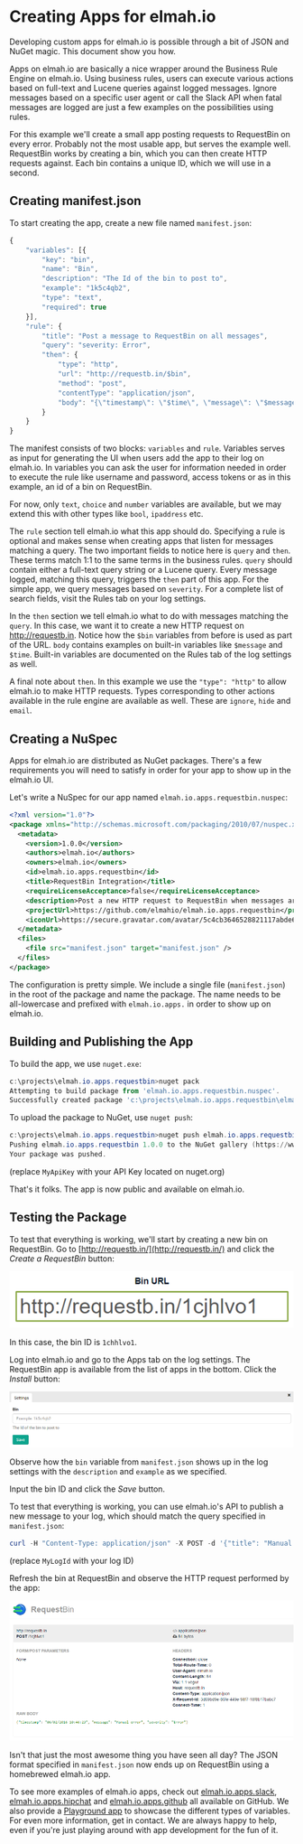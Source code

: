 # Creating Apps for elmah.io

Developing custom apps for elmah.io is possible through a bit of JSON and NuGet magic. This document show you how.

Apps on elmah.io are basically a nice wrapper around the Business Rule Engine on elmah.io. Using business rules, users can execute various actions based on full-text and Lucene queries against logged messages. Ignore messages based on a specific user agent or call the Slack API when fatal messages are logged are just a few examples on the possibilities using rules.

For this example we'll create a small app posting requests to RequestBin on every error. Probably not the most usable app, but serves the example well. RequestBin works by creating a bin, which you can then create HTTP requests against. Each bin contains a unique ID, which we will use in a second.

## Creating manifest.json

To start creating the app, create a new file named `manifest.json`:

```js
{
	"variables": [{
		"key": "bin",
		"name": "Bin",
		"description": "The Id of the bin to post to",
		"example": "1k5c4qb2",
		"type": "text",
		"required": true
	}],
	"rule": {
		"title": "Post a message to RequestBin on all messages",
		"query": "severity: Error",
		"then": {
			"type": "http",
			"url": "http://requestb.in/$bin",
			"method": "post",
			"contentType": "application/json",
			"body": "{\"timestamp\": \"$time\", \"message\": \"$message\", \"severity\": \"$severity\"}"
		}
	}
}
```

The manifest consists of two blocks: `variables` and `rule`. Variables serves as input for generating the UI when users add the app to their log on elmah.io. In variables you can ask the user for information needed in order to execute the rule like username and password, access tokens or as in this example, an id of a bin on RequestBin.

For now, only `text`, `choice` and `number` variables are available, but we may extend this with other types like `bool`, `ipaddress` etc.

The `rule` section tell elmah.io what this app should do. Specifying a rule is optional and makes sense when creating apps that listen for messages matching a query. The two important fields to notice here is `query` and `then`. These terms match 1:1 to the same terms in the business rules. `query` should contain either a full-text query string or a Lucene query. Every message logged, matching this query, triggers the `then` part of this app. For the simple app, we query messages based on `severity`. For a complete list of search fields, visit the Rules tab on your log settings.

In the `then` section we tell elmah.io what to do with messages matching the `query`. In this case, we want it to create a new HTTP request on http://requestb.in. Notice how the `$bin` variables from before is used as part of the URL. `body` contains examples on built-in variables like `$message` and `$time`. Built-in variables are documented on the Rules tab of the log settings as well.

A final note about `then`. In this example we use the `"type": "http"` to allow elmah.io to make HTTP requests. Types corresponding to other actions available in the rule engine are available as well. These are `ignore`, `hide` and `email`.

## Creating a NuSpec

Apps for elmah.io are distributed as NuGet packages. There's a few requirements you will need to satisfy in order for your app to show up in the elmah.io UI.

Let's write a NuSpec for our app named `elmah.io.apps.requestbin.nuspec`:

```xml
<?xml version="1.0"?>
<package xmlns="http://schemas.microsoft.com/packaging/2010/07/nuspec.xsd">
  <metadata>
    <version>1.0.0</version>
    <authors>elmah.io</authors>
    <owners>elmah.io</owners>
    <id>elmah.io.apps.requestbin</id>
    <title>RequestBin Integration</title>
    <requireLicenseAcceptance>false</requireLicenseAcceptance>
    <description>Post a new HTTP request to RequestBin when messages are logged in elmah.io.</description>
    <projectUrl>https://github.com/elmahio/elmah.io.apps.requestbin</projectUrl>
    <iconUrl>https://secure.gravatar.com/avatar/5c4cb3646528821117abde6d2d5ee22d?s=32</iconUrl>
  </metadata>
  <files>
    <file src="manifest.json" target="manifest.json" />
  </files>
</package>
```

The configuration is pretty simple. We include a single file (`manifest.json`) in the root of the package and name the package. The name needs to be all-lowercase and prefixed with `elmah.io.apps.` in order to show up on elmah.io.

## Building and Publishing the App

To build the app, we use `nuget.exe`:

```powershell
c:\projects\elmah.io.apps.requestbin>nuget pack
Attempting to build package from 'elmah.io.apps.requestbin.nuspec'.
Successfully created package 'c:\projects\elmah.io.apps.requestbin\elmah.io.apps.requestbin.1.0.0.nupkg'.
```

To upload the package to NuGet, use `nuget push`:

```powershell
c:\projects\elmah.io.apps.requestbin>nuget push elmah.io.apps.requestbin.1.0.0.nupkg MyApiKey
Pushing elmah.io.apps.requestbin 1.0.0 to the NuGet gallery (https://www.nuget.org)...
Your package was pushed.
```

(replace `MyApiKey` with your API Key located on nuget.org)

That's it folks. The app is now public and available on elmah.io.

## Testing the Package

To test that everything is working, we'll start by creating a new bin on RequestBin. Go to [http://requestb.in/](http://requestb.in/) and click the *Create a RequestBin* button:

![Bin Created](/images/create_requestbin.png)

In this case, the bin ID is `1chhlvo1`.

Log into elmah.io and go to the Apps tab on the log settings. The RequestBin app is available from the list of apps in the bottom. Click the *Install* button:

![RequestBin Settings](/images/requestbin_settings.png)

Observe how the `bin` variable from `manifest.json` shows up in the log settings with the `description` and `example` as we specified.

Input the bin ID and click the *Save* button.

To test that everything is working, you can use elmah.io's API to publish a new message to your log, which should match the query specified in `manifest.json`:

```powershell
curl -H "Content-Type: application/json" -X POST -d '{"title": "Manual error", "severity": "Error"}' https://elmah.io/api/v2/messages?logId=MyLogId
```

(replace `MyLogId` with your log ID)

Refresh the bin at RequestBin and observe the HTTP request performed by the app:

![HTTP request in RequestBin](/images/requestbin_message.png)

Isn't that just the most awesome thing you have seen all day? The JSON format specified in `manifest.json` now ends up on RequestBin using a homebrewed elmah.io app.

To see more examples of elmah.io apps, check out [elmah.io.apps.slack](https://github.com/elmahio/elmah.io.apps.slack), [elmah.io.apps.hipchat](https://github.com/elmahio/elmah.io.apps.hipchat) and [elmah.io.apps.github](https://github.com/elmahio/elmah.io.apps.github) all available on GitHub. We also provide a [Playground app](https://github.com/elmahio/elmah.io.apps.playground) to showcase the different types of variables. For even more information, get in contact. We are always happy to help, even if you're just playing around with app development for the fun of it.